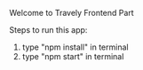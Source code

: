 Welcome to Travely Frontend Part

Steps to run this app:
1. type "npm install" in terminal
2. type "npm start" in terminal